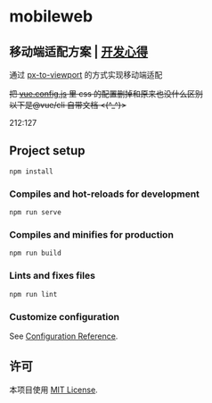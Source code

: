 # mobileweb  
## 移动端适配方案 | [开发心得][xd]

通过 [px-to-viewport][ptv] 的方式实现移动端适配

~~把 [vue.config.js][config] 里 css 的配置删掉和原来也没什么区别~~  
~~以下是@vue/cli 自带文档 <(^_^)>~~

212:127

## Project setup
```
npm install
```

### Compiles and hot-reloads for development
```
npm run serve
```

### Compiles and minifies for production
```
npm run build
```

### Lints and fixes files
```
npm run lint
```

### Customize configuration
See [Configuration Reference](https://cli.vuejs.org/config/).  

## 许可

本项目使用 [MIT License](LICENSE).  


[ptv]: https://github.com/evrone/postcss-px-to-viewport "px-to-view"  
[xd]: ./read-develop.md "开发心得"  
[config]: ./vue.config.js "vue.config"